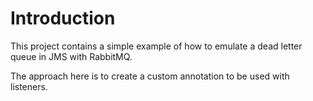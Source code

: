 # Introduction

This project contains a simple example of how to emulate a
dead letter queue in JMS with RabbitMQ.

The approach here is to create a custom annotation to
be used with listeners.